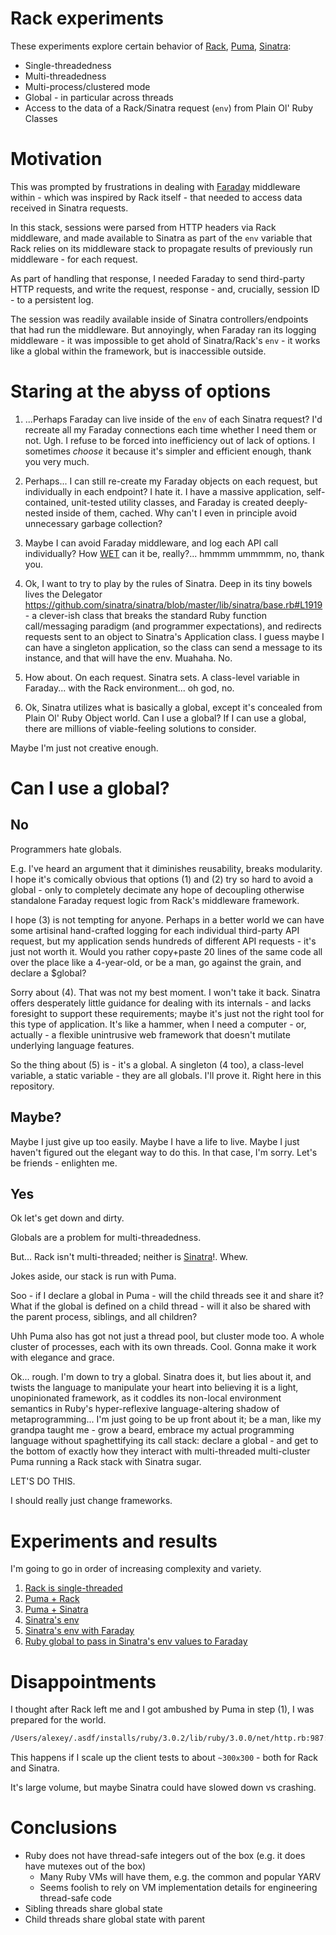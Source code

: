 # Rack experiments
These experiments explore certain behavior of [Rack](https://github.com/rack/rack), [Puma](https://puma.io/), [Sinatra](http://sinatrarb.com/):
- Single-threadedness
- Multi-threadedness
- Multi-process/clustered mode
- Global - in particular across threads
- Access to the data of a Rack/Sinatra request (`env`) from Plain Ol' Ruby Classes

# Motivation
This was prompted by frustrations in dealing with [Faraday](https://github.com/lostisland/faraday) middleware within - which was inspired by Rack itself - that needed to access data received in Sinatra requests.

In this stack, sessions were parsed from HTTP headers via Rack middleware, and made available to Sinatra as part of the `env` variable that Rack relies on its middleware stack to propagate results of previously run middleware - for each request.

As part of handling that response, I needed Faraday to send third-party HTTP requests, and write the request, response - and, crucially, session ID - to a persistent log.

The session was readily available inside of Sinatra controllers/endpoints that had run the middleware. But annoyingly, when Faraday ran its logging middleware - it was impossible to get ahold of Sinatra/Rack's `env` - it works like a global within the framework, but is inaccessible outside.

# Staring at the abyss of options
1. ...Perhaps Faraday can live inside of the `env` of each Sinatra request? I'd recreate all my Faraday connections each time whether I need them or not. Ugh. I refuse to be forced into inefficiency out of lack of options. I sometimes *choose* it because it's simpler and efficient enough, thank you very much.

2. Perhaps... I can still re-create my Faraday objects on each request, but individually in each endpoint? I hate it. I have a massive application, self-contained, unit-tested utility classes, and Faraday is created deeply-nested inside of them, cached. Why can't I even in principle avoid unnecessary garbage collection?

3. Maybe I can avoid Faraday middleware, and log each API call individually? How [WET](https://en.wikipedia.org/wiki/Don%27t_repeat_yourself) can it be, really?... hmmmm ummmmm, no, thank you.

4. Ok, I want to try to play by the rules of Sinatra. Deep in its tiny bowels lives the Delegator https://github.com/sinatra/sinatra/blob/master/lib/sinatra/base.rb#L1919 - a clever-ish class that breaks the standard Ruby function call/messaging paradigm (and programmer expectations), and redirects requests sent to an object to Sinatra's Application class. I guess maybe I can have a singleton application, so the class can send a message to its instance, and that will have the env. Muahaha. No.

5. How about. On each request. Sinatra sets. A class-level variable in Faraday... with the Rack environment... oh god, no.

6. Ok, Sinatra utilizes what is basically a global, except it's concealed from Plain Ol' Ruby Object world. Can I use a global? If I can use a global, there are millions of viable-feeling solutions to consider.

Maybe I'm just not creative enough.

# Can I use a global?
## No
Programmers hate globals.

E.g. I've heard an argument that it diminishes reusability, breaks modularity. I hope it's comically obvious that options (1) and (2) try so hard to avoid a global - only to completely decimate any hope of decoupling otherwise standalone Faraday request logic from Rack's middleware framework.

I hope (3) is not tempting for anyone. Perhaps in a better world we can have some artisinal hand-crafted logging for each individual third-party API request, but my application sends hundreds of different API requests - it's just not worth it. Would you rather copy+paste 20 lines of the same code all over the place like a 4-year-old, or be a man, go against the grain, and declare a $global?

Sorry about (4). That was not my best moment. I won't take it back. Sinatra offers desperately little guidance for dealing with its internals - and lacks foresight to support these requirements; maybe it's just not the right tool for this type of application. It's like a hammer, when I need a computer - or, actually - a flexible unintrusive web framework that doesn't mutilate underlying language features.

So the thing about (5) is - it's a global. A singleton (4 too), a class-level variable, a static variable - they are all globals. I'll prove it. Right here in this repository.

## Maybe?
Maybe I just give up too easily. Maybe I have a life to live. Maybe I just haven't figured out the elegant way to do this. In that case, I'm sorry. Let's be friends - enlighten me.

## Yes
Ok let's get down and dirty.

Globals are a problem for multi-threadedness.

But... Rack isn't multi-threaded; neither is [Sinatra](https://stackoverflow.com/questions/6278817/is-sinatra-multi-threaded/6282999#6282999)!. Whew.

Jokes aside, our stack is run with Puma.

Soo - if I declare a global in Puma - will the child threads see it and share it? What if the global is defined on a child thread - will it also be shared with the parent process, siblings, and all children?

Uhh Puma also has got not just a thread pool, but cluster mode too. A whole cluster of processes, each with its own threads. Cool. Gonna make it work with elegance and grace.

Ok... rough. I'm down to try a global. Sinatra does it, but lies about it, and twists the language to manipulate your heart into believing it is a light, unopinionated framework, as it coddles its non-local environment semantics in Ruby's hyper-reflexive language-altering shadow of metaprogramming... I'm just going to be up front about it; be a man, like my grandpa taught me - grow a beard, embrace my actual programming language without spaghettifying its call stack: declare a global - and get to the bottom of exactly how they interact with multi-threaded multi-cluster Puma running a Rack stack with Sinatra sugar.

LET'S DO THIS.

I should really just change frameworks.

# Experiments and results
I'm going to go in order of increasing complexity and variety.

1. [Rack is single-threaded](01_rack_threaded_request/README.md)
2. [Puma + Rack](02_puma_basic/README.md)
3. [Puma + Sinatra](03_puma_sinatra/README.md)
4. [Sinatra's env](04_sinatra_env_basic/README.md)
5. [Sinatra's env with Faraday](05_sinatra_faraday/README.md)
6. [Ruby global to pass in Sinatra's env values to Faraday](06_solve_sinatra_env/README.me)


# Disappointments
I thought after Rack left me and I got ambushed by Puma in step (1), I was prepared for the world.

```bash
/Users/alexey/.asdf/installs/ruby/3.0.2/lib/ruby/3.0.0/net/http.rb:987:in `initialize': Can't assign requested address - connect(2) for "localhost" port 9292 (Errno::EADDRNOTAVAIL)
````

This happens if I scale up the client tests to about `~300x300` - both for Rack and Sinatra.

It's large volume, but maybe Sinatra could have slowed down vs crashing.


# Conclusions
- Ruby does not have thread-safe integers out of the box (e.g. it does have mutexes out of the box)
  - Many Ruby VMs will have them, e.g. the common and popular YARV
  - Seems foolish to rely on VM implementation details for engineering thread-safe code
- Sibling threads share global state
- Child threads share global state with parent

